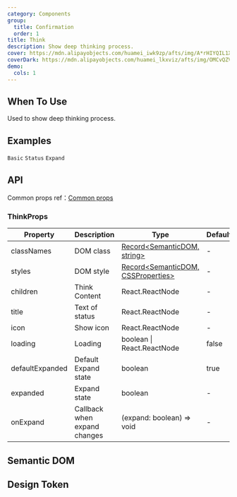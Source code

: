 ```yaml
---
category: Components
group:
  title: Confirmation
  order: 1
title: Think
description: Show deep thinking process.
cover: https://mdn.alipayobjects.com/huamei_iwk9zp/afts/img/A*rHIYQIL1X-QAAAAAAAAAAAAADgCCAQ/original
coverDark: https://mdn.alipayobjects.com/huamei_lkxviz/afts/img/OMCvQZVW3eUAAAAAQCAAAAgADtFMAQFr/original
demo:
  cols: 1
---
```


## When To Use

Used to show deep thinking process.

## Examples

<!-- prettier-ignore -->
<code src="./demo/basic.tsx">Basic</code>
<code src="./demo/status.tsx">Status</code>
<code src="./demo/expand.tsx">Expand</code>

## API

Common props ref：[Common props](/docs/react/common-props)

### ThinkProps

| Property | Description | Type | Default | Version |
| --- | --- | --- | --- | --- |
| classNames | DOM class | [Record<SemanticDOM, string>](#semantic-dom) | - | - |
| styles | DOM style | [Record<SemanticDOM, CSSProperties>](#semantic-dom) | - | - |
| children | Think Content | React.ReactNode | - | - |
| title | Text of status | React.ReactNode | - | - |
| icon | Show icon | React.ReactNode | - | - |
| loading | Loading | boolean \| React.ReactNode | false | - |
| defaultExpanded | Default Expand state | boolean | true | - |
| expanded | Expand state | boolean | - | - |
| onExpand | Callback when expand changes | (expand: boolean) => void | - | - |

## Semantic DOM

<code src="./demo/_semantic.tsx" simplify="true"></code>

## Design Token

<ComponentTokenTable component="Think"></ComponentTokenTable>
